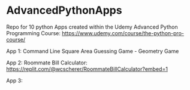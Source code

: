 # AdvancedPythonApps

Repo for 10 python Apps created within the Udemy Advanced Python Programming Course: https://www.udemy.com/course/the-python-pro-course/


App 1: Command Line Square Area Guessing Game - Geometry Game

App 2: Roommate Bill Calculator: https://replit.com/@wcscherer/RoommateBillCalculator?embed=1

App 3:
